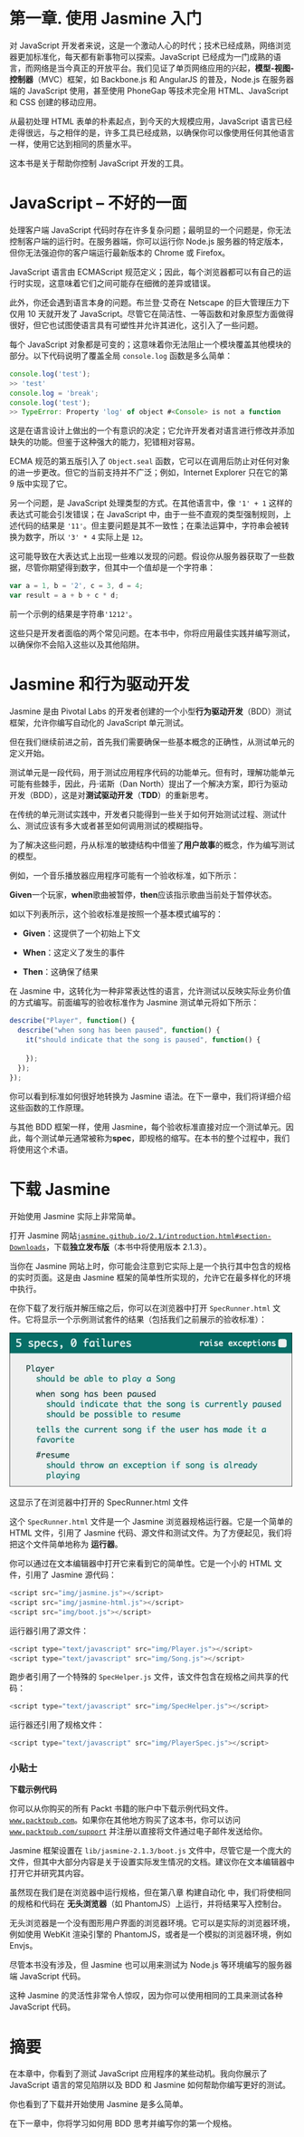 # 第一章. 使用 Jasmine 入门

对 JavaScript 开发者来说，这是一个激动人心的时代；技术已经成熟，网络浏览器更加标准化，每天都有新事物可以探索。JavaScript 已经成为一门成熟的语言，而网络是当今真正的开放平台。我们见证了单页网络应用的兴起，**模型-视图-控制器**（MVC）框架，如 Backbone.js 和 AngularJS 的普及，Node.js 在服务器端的 JavaScript 使用，甚至使用 PhoneGap 等技术完全用 HTML、JavaScript 和 CSS 创建的移动应用。

从最初处理 HTML 表单的朴素起点，到今天的大规模应用，JavaScript 语言已经走得很远，与之相伴的是，许多工具已经成熟，以确保你可以像使用任何其他语言一样，使用它达到相同的质量水平。

这本书是关于帮助你控制 JavaScript 开发的工具。

# JavaScript – 不好的一面

处理客户端 JavaScript 代码时存在许多复杂问题；最明显的一个问题是，你无法控制客户端的运行时。在服务器端，你可以运行你 Node.js 服务器的特定版本，但你无法强迫你的客户端运行最新版本的 Chrome 或 Firefox。

JavaScript 语言由 ECMAScript 规范定义；因此，每个浏览器都可以有自己的运行时实现，这意味着它们之间可能存在细微的差异或错误。

此外，你还会遇到语言本身的问题。布兰登·艾奇在 Netscape 的巨大管理压力下仅用 10 天就开发了 JavaScript。尽管它在简洁性、一等函数和对象原型方面做得很好，但它也试图使语言具有可塑性并允许其进化，这引入了一些问题。

每个 JavaScript 对象都是可变的；这意味着你无法阻止一个模块覆盖其他模块的部分。以下代码说明了覆盖全局 `console.log` 函数是多么简单：

```js
console.log('test');
>> 'test'
console.log = 'break';
console.log('test');
>> TypeError: Property 'log' of object #<Console> is not a function

```

这是在语言设计上做出的一个有意识的决定；它允许开发者对语言进行修改并添加缺失的功能。但鉴于这种强大的能力，犯错相对容易。

ECMA 规范的第五版引入了 `Object.seal` 函数，它可以在调用后防止对任何对象的进一步更改。但它的当前支持并不广泛；例如，Internet Explorer 只在它的第 9 版中实现了它。

另一个问题，是 JavaScript 处理类型的方式。在其他语言中，像 `'1' + 1` 这样的表达式可能会引发错误；在 JavaScript 中，由于一些不直观的类型强制规则，上述代码的结果是 `'11'`。但主要问题是其不一致性；在乘法运算中，字符串会被转换为数字，所以 `'3' * 4` 实际上是 `12`。

这可能导致在大表达式上出现一些难以发现的问题。假设你从服务器获取了一些数据，尽管你期望得到数字，但其中一个值却是一个字符串：

```js
var a = 1, b = '2', c = 3, d = 4;
var result = a + b + c * d;
```

前一个示例的结果是字符串`'1212'`。

这些只是开发者面临的两个常见问题。在本书中，你将应用最佳实践并编写测试，以确保你不会陷入这些以及其他陷阱。

# Jasmine 和行为驱动开发

Jasmine 是由 Pivotal Labs 的开发者创建的一个小型**行为驱动开发**（BDD）测试框架，允许你编写自动化的 JavaScript 单元测试。

但在我们继续前进之前，首先我们需要确保一些基本概念的正确性，从测试单元的定义开始。

测试单元是一段代码，用于测试应用程序代码的功能单元。但有时，理解功能单元可能有些棘手，因此，丹·诺斯（Dan North）提出了一个解决方案，即行为驱动开发（BDD），这是对**测试驱动开发**（**TDD**）的重新思考。

在传统的单元测试实践中，开发者只能得到一些关于如何开始测试过程、测试什么、测试应该有多大或者甚至如何调用测试的模糊指导。

为了解决这些问题，丹从标准的敏捷结构中借鉴了**用户故事**的概念，作为编写测试的模型。

例如，一个音乐播放器应用程序可能有一个验收标准，如下所示：

**Given**一个玩家，**when**歌曲被暂停，**then**应该指示歌曲当前处于暂停状态。

如以下列表所示，这个验收标准是按照一个基本模式编写的：

+   **Given**：这提供了一个初始上下文

+   **When**：这定义了发生的事件

+   **Then**：这确保了结果

在 Jasmine 中，这转化为一种非常表达性的语言，允许测试以反映实际业务价值的方式编写。前面编写的验收标准作为 Jasmine 测试单元将如下所示：

```js
describe("Player", function() {
  describe("when song has been paused", function() {
    it("should indicate that the song is paused", function() {

    });
  });
});
```

你可以看到标准如何很好地转换为 Jasmine 语法。在下一章中，我们将详细介绍这些函数的工作原理。

与其他 BDD 框架一样，使用 Jasmine，每个验收标准直接对应一个测试单元。因此，每个测试单元通常被称为**spec**，即规格的缩写。在本书的整个过程中，我们将使用这个术语。

# 下载 Jasmine

开始使用 Jasmine 实际上非常简单。

打开 Jasmine 网站[`jasmine.github.io/2.1/introduction.html#section-Downloads`](http://jasmine.github.io/2.1/introduction.html#section-Downloads)，下载**独立发布版**（本书中将使用版本 2.1.3）。

当你在 Jasmine 网站上时，你可能会注意到它实际上是一个执行其中包含的规格的实时页面。这是由 Jasmine 框架的简单性所实现的，允许它在最多样化的环境中执行。

在你下载了发行版并解压缩之后，你可以在浏览器中打开 `SpecRunner.html` 文件。它将显示一个示例测试套件的结果（包括我们之前展示的验收标准）：

![下载 Jasmine](img/B04138_01_01.jpg)

这显示了在浏览器中打开的 SpecRunner.html 文件

这个 `SpecRunner.html` 文件是一个 Jasmine 浏览器规格运行器。它是一个简单的 HTML 文件，引用了 Jasmine 代码、源文件和测试文件。为了方便起见，我们将把这个文件简单地称为 **运行器**。

你可以通过在文本编辑器中打开它来看到它的简单性。它是一个小的 HTML 文件，引用了 Jasmine 源代码：

```js
<script src="img/jasmine.js"></script>
<script src="img/jasmine-html.js"></script>
<script src="img/boot.js"></script>
```

运行器引用了源文件：

```js
<script type="text/javascript" src="img/Player.js"></script>
<script type="text/javascript" src="img/Song.js"></script>
```

跑步者引用了一个特殊的 `SpecHelper.js` 文件，该文件包含在规格之间共享的代码：

```js
<script type="text/javascript" src="img/SpecHelper.js"></script>
```

运行器还引用了规格文件：

```js
<script type="text/javascript" src="img/PlayerSpec.js"></script>
```

### 小贴士

**下载示例代码**

你可以从你购买的所有 Packt 书籍的账户中下载示例代码文件。[`www.packtpub.com`](http://www.packtpub.com)。如果你在其他地方购买了这本书，你可以访问 [`www.packtpub.com/support`](http://www.packtpub.com/support) 并注册以直接将文件通过电子邮件发送给你。

Jasmine 框架设置在 `lib/jasmine-2.1.3/boot.js` 文件中，尽管它是一个庞大的文件，但其中大部分内容是关于设置实际发生情况的文档。建议你在文本编辑器中打开它并研究其内容。

虽然现在我们是在浏览器中运行规格，但在第八章 构建自动化 中，我们将使相同的规格和代码在 **无头浏览器**（如 PhantomJS）上运行，并将结果写入控制台。

无头浏览器是一个没有图形用户界面的浏览器环境。它可以是实际的浏览器环境，例如使用 WebKit 渲染引擎的 PhantomJS，或者是一个模拟的浏览器环境，例如 Envjs。

尽管本书没有涉及，但 Jasmine 也可以用来测试为 Node.js 等环境编写的服务器端 JavaScript 代码。

这种 Jasmine 的灵活性非常令人惊叹，因为你可以使用相同的工具来测试各种 JavaScript 代码。

# 摘要

在本章中，你看到了测试 JavaScript 应用程序的某些动机。我向你展示了 JavaScript 语言的常见陷阱以及 BDD 和 Jasmine 如何帮助你编写更好的测试。

你也看到了下载并开始使用 Jasmine 是多么简单。

在下一章中，你将学习如何用 BDD 思考并编写你的第一个规格。
